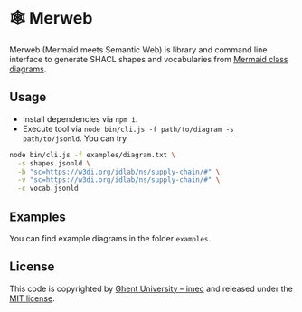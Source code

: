 # 🕸 Merweb

Merweb (Mermaid meets Semantic Web) is library and command line interface to 
generate SHACL shapes and vocabularies from [Mermaid class diagrams](https://mermaid-js.github.io/mermaid/#/classDiagram).

## Usage

- Install dependencies via `npm i`.
- Execute tool via `node bin/cli.js -f path/to/diagram -s path/to/jsonld`.
You can try
```bash
node bin/cli.js -f examples/diagram.txt \
  -s shapes.jsonld \
  -b "sc=https://w3di.org/idlab/ns/supply-chain/#" \
  -v "sc=https://w3di.org/idlab/ns/supply-chain/#" \
  -c vocab.jsonld
```

## Examples

You can find example diagrams in the folder `examples`.

## License

This code is copyrighted by [Ghent University – imec](http://idlab.ugent.be/) and 
released under the [MIT license](http://opensource.org/licenses/MIT).